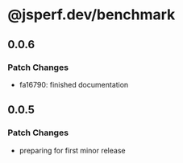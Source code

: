 # @jsperf.dev/benchmark

## 0.0.6

### Patch Changes

- fa16790: finished documentation

## 0.0.5

### Patch Changes

- preparing for first minor release

